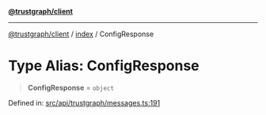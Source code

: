 [**@trustgraph/client**](../../README.md)

***

[@trustgraph/client](../../README.md) / [index](../README.md) / ConfigResponse

# Type Alias: ConfigResponse

> **ConfigResponse** = `object`

Defined in: [src/api/trustgraph/messages.ts:191](https://github.com/trustgraph-ai/trustgraph-ts-client/blob/edcc8c01cf9c2f58c76719d5d2aa7058546360d9/src/api/trustgraph/messages.ts#L191)
